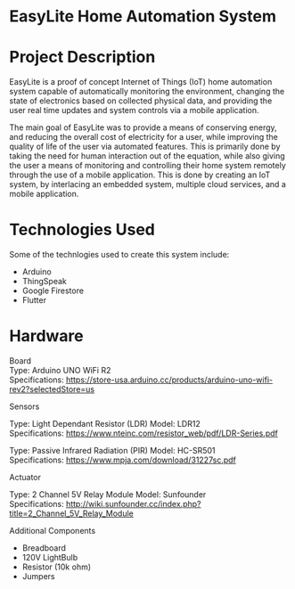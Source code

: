 # EasyLite Home Automation System

# Project Description
EasyLite is a proof of concept Internet of Things (IoT) home automation system capable of automatically monitoring the environment, changing the state of electronics based on collected physical data, and providing the user real time updates and system controls via a mobile application.

The main goal of EasyLite was to provide a means of conserving energy, and reducing the overall cost of electricity for a user, while improving the quality of life of the user via automated features. This is primarily done by taking the need for human interaction out of the equation, while also giving the user a means of monitoring and controlling their home system remotely through the use of a mobile application. This is done by creating an IoT system, by interlacing an embedded system, multiple cloud services, and a mobile application.


# Technologies Used
Some of the technlogies used to create this system include:
- Arduino
- ThingSpeak
- Google Firestore
- Flutter

# Hardware
  
Board   
Type: Arduino UNO WiFi R2  
Specifications: https://store-usa.arduino.cc/products/arduino-uno-wifi-rev2?selectedStore=us
  
Sensors
  
Type: Light Dependant Resistor (LDR)
Model: LDR12  
Specifications: https://www.nteinc.com/resistor_web/pdf/LDR-Series.pdf
  
Type: Passive Infrared Radiation (PIR)
Model: HC-SR501  
Specifications: https://www.mpja.com/download/31227sc.pdf

Actuator  
  
Type: 2 Channel 5V Relay Module
Model: Sunfounder  
Specifications: http://wiki.sunfounder.cc/index.php?title=2_Channel_5V_Relay_Module

Additional Components
- Breadboard
- 120V LightBulb
- Resistor (10k ohm)
- Jumpers

















